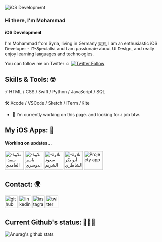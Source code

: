 ![iOS Development](https://user-images.githubusercontent.com/24416738/100463945-f661d380-30cc-11eb-9c01-67a4c35cd66c.png)

### Hi there, I'm Mohammad 
#### iOS Development


I'm Mohammad from Syria, living in Germany 🇩🇪, I am an enthusiastic iOS Developer - IT-Specialist and I am passionate about UI Design, and really enjoy learning languages and technologies.

You can follow me on Twitter ☺️ <a href="https://twitter.com/mkhasson97"><img alt="Twitter Follow" src="https://img.shields.io/twitter/follow/mkhasson97?style=social"> </a>


## Skills & Tools: 🤓
⚡️ HTML / CSS / Swift / Python / JavaScript / SQL

🛠 Xcode / VSCode / Sketch / iTerm / Kite

- 🔭 I’m currently working on this page. and looking for a job btw. 


## My iOS Apps: 📱
#### Working on updates...
[<img src='https://user-images.githubusercontent.com/24416738/100463513-3f655800-30cc-11eb-9a05-ec52ce633785.png' alt='تلاوة-سعد-الغامدي' height='60'>](https://apps.apple.com/us/app/تلاوة-سعد-الغامدي/id1191128783)
[<img src='https://user-images.githubusercontent.com/24416738/100463513-3f655800-30cc-11eb-9a05-ec52ce633785.png' alt='تلاوة-ياسر الدوسري' height='60'>](https://apps.apple.com/us/app/تلاوة-ياسر-الدوسري/id1190748280)
[<img src='https://user-images.githubusercontent.com/24416738/100463513-3f655800-30cc-11eb-9a05-ec52ce633785.png' alt='تلاوة-سعود الشريم' height='60'>](https://apps.apple.com/us/app/تلاوة-سعود-الشريم/id1190171306)
[<img src='https://user-images.githubusercontent.com/24416738/100463513-3f655800-30cc-11eb-9a05-ec52ce633785.png' alt='تلاوة-أبو بكر الشاطري' height='60'>](https://apps.apple.com/us/app/تلاوة-أبو-بكر-الشاطري/id1191372202)
[<img src='https://user-images.githubusercontent.com/24416738/100463580-5c9a2680-30cc-11eb-92b4-976e05fa9727.png' alt='Projecty app' height='60'>](https://apps.apple.com/us/app/project-y/id1459166187)

## Contact: 🌍
[<img src='https://user-images.githubusercontent.com/24416738/100463754-a1be5880-30cc-11eb-86e6-e70d1b47469e.png' alt='github' height='40'>](https://github.com/mkhasson97) [<img src='https://user-images.githubusercontent.com/24416738/100463761-a551df80-30cc-11eb-9adc-2378fba12ac2.png' alt='linkedin' height='40'>](https://www.linkedin.com/in/Mohammad-alhasson/)  [<img src='https://user-images.githubusercontent.com/24416738/100463750-9f5bfe80-30cc-11eb-8c90-afa0bfd40167.png' alt='instagram' height='40'>](https://www.instagram.com/mohammad_alhasson/)  [<img src='https://user-images.githubusercontent.com/24416738/100463757-a3881c00-30cc-11eb-9c99-563d2202178e.png' alt='twitter' height='40'>](https://twitter.com/mkhasson97)  

## Current Github's status: 👨🏻‍💻
![Anurag's github stats](https://github-readme-stats.vercel.app/api?username=mkhasson97)
